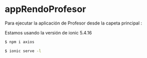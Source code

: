 # appRendoProfesor
Para ejecutar la aplicación de Profesor desde la capeta principal : 

Estamos usando la versión de ionic 5.4.16

```bash
$ npm i axios

$ ionic serve -l
```
